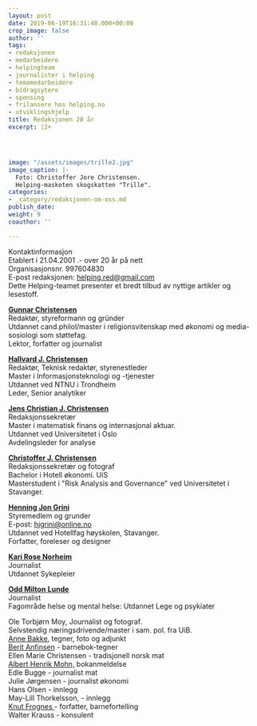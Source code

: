```yaml
---
layout: post
date: 2019-06-19T16:31:48.000+00:00
crop_image: false
author: ''
tags:
- redaksjonen
- medarbeidere
- helpingteam
- journalister i helping
- temamedarbeidere
- bidragsytere
- sponsing
- frilansere hos helping.no
- utviklingshjelp
title: Redaksjonen 20 år
excerpt: |2+




image: "/assets/images/trille2.jpg"
image_caption: |-
  Foto: Christoffer Jore Christensen.
  Helping-maskoten skogskatten "Trille".
categories:
- _category/redaksjonen-om-oss.md
publish_date: 
weight: 9
coauthor: ''

---
```

Kontaktinformasjon  
Etablert i 21.04.2001 .- over 20 år på nett  
Organisasjonsnr. 997604830  
E-post redaksjonen: helping.red@gmail.com  
Dette Helping-teamet presenter et bredt tilbud av nyttige artikler og lesestoff.

[**Gunnar Christensen**](https://helping.no/author/gunnar-christensen)  
Redaktør, styreformann og gründer  
Utdannet cand.philol/master i religionsvitenskap med økonomi og media-sosiologi som støttefag.  
Lektor, forfatter og journalist

[**Hallvard J. Christensen**](https://helping.no/author/hallvard-j-christensen)  
Redaktør, Teknisk redaktør, styrenestleder  
Master i Informasjonsteknologi og -tjenester  
Utdannet ved NTNU i Trondheim  
Leder, Senior analytiker

[**Jens Christian J. Christensen**](https://helping.no/author/jens-christian-jore-christensen)  
Redaksjonssekretær  
Master i matematisk finans og internasjonal aktuar.  
Utdannet ved Universitetet i Oslo  
Avdelingsleder for analyse

[**Christoffer J. Christensen**](https://helping.no/author/christoffer-jore-christensen)  
Redaksjonssekretær og fotograf  
Bachelor i Hotell økonomi. UiS  
Masterstudent i "Risk Analysis and Governance" ved Universitetet i Stavanger.

[**Henning Jon Grini**](https://helping.no/author/henning-j-grini)  
Styremedlem og grunder  
E-post: [hjgrini@online.no](mailto:hjgrini@online.no)  
Utdannet ved Hotellfag høyskolen, Stavanger.  
Forfatter, foreleser og designer

[**Kari Rose Norheim**](https://helping.no/author/kari-rose-norheim)  
Journalist  
Utdannet Sykepleier

[**Odd Milton** **Lunde**](https://helping.no/author/odd-m-lunde)  
Journalist  
Fagområde helse og mental helse: Utdannet Lege og psykiater  
  
Ole Torbjørn Moy, Journalist og fotograf.  
Selvstendig næringsdrivende/master i sam. pol. fra UiB.  
[Anne Bakke](https://helping.no/author/anne-bakke "https://helping.no/author/anne-bakke"), tegner, foto og adjunkt  
[Berit Anfinsen](https://helping.no/aima)  - barnebok-tegner  
Ellen Marie Christensen - tradisjonell norsk mat  
[Albert Henrik Mohn,](https://helping.no/author/albert-henrik-mohn) bokanmeldelse  
Edle Bugge - journalist mat  
Julie Jørgensen - journalist økonomi  
Hans Olsen - innlegg  
May-Lill Thorkelsson, - innlegg  
[Knut Frognes ](https://helping.no/lenny-rømmer)- forfatter, barnefortelling  
Walter Krauss - konsulent